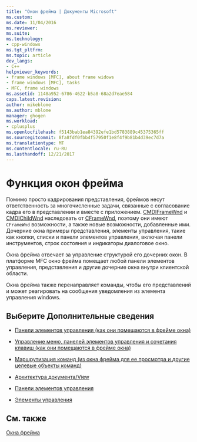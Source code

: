 ```yaml
---
title: "Окон фрейма | Документы Microsoft"
ms.custom: 
ms.date: 11/04/2016
ms.reviewer: 
ms.suite: 
ms.technology:
- cpp-windows
ms.tgt_pltfrm: 
ms.topic: article
dev_langs:
- C++
helpviewer_keywords:
- frame windows [MFC], about frame widows
- frame windows [MFC], tasks
- MFC, frame windows
ms.assetid: 1148a952-6786-4622-b5a8-68a2d7eae584
caps.latest.revision: 
author: mikeblome
ms.author: mblome
manager: ghogen
ms.workload:
- cplusplus
ms.openlocfilehash: f5143bab1ea84392efe1bd5783889c45375365ff
ms.sourcegitcommit: 8fa8fdf0fbb4f57950f1e8f4f9b81b4d39ec7d7a
ms.translationtype: MT
ms.contentlocale: ru-RU
ms.lasthandoff: 12/21/2017
---
```

# <a name="what-frame-windows-do"></a>Функция окон фрейма
Помимо просто кадрирования представления, фреймов несут ответственность за многочисленные задачи, связанные с согласование кадра его в представлении и вместе с приложением. [CMDIFrameWnd](../mfc/reference/cmdiframewnd-class.md) и [CMDIChildWnd](../mfc/reference/cmdichildwnd-class.md) наследовать от [CFrameWnd](../mfc/reference/cframewnd-class.md), поэтому они имеют `CFrameWnd` возможности, а также новые возможности, добавленные ими. Дочерние окна примеры представления, элементы управления, такие как кнопки, списки и панели элементов управления, включая панели инструментов, строк состояния и индикаторы диалоговое окно.  
  
 Окна фрейма отвечает за управление структурой его дочерних окон. В платформе MFC окно фрейма помещает любой панели элементов управления, представления и другие дочерние окна внутри клиентской области.  
  
 Окна фрейма также перенаправляет команды, чтобы его представлений и может реагировать на сообщения уведомления из элемента управления windows.  
  
## <a name="what-do-you-want-to-know-more-about"></a>Выберите Дополнительные сведения  
  
-   [Панели элементов управления (как они помещаются в фрейме окна)](../mfc/control-bars.md)  
  
-   [Управление меню, панелей элементов управления и сочетания клавиш (как они помещаются в фрейме окна)](../mfc/managing-menus-control-bars-and-accelerators.md)  
  
-   [Маршрутизация команд (из окна фрейма для ее просмотра и другие целевые объекты команд)](../mfc/command-routing.md)  
  
-   [Архитектура документа/View](../mfc/document-view-architecture.md)  
  
-   [Панели элементов управления](../mfc/control-bars.md)  
  
-   [Элементы управления](../mfc/controls-mfc.md)  
  
## <a name="see-also"></a>См. также  
 [Окна фрейма](../mfc/frame-windows.md)

